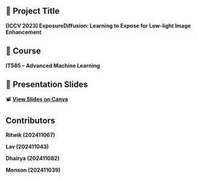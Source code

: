## 📌 Project Title
**[ICCV 2023] ExposureDiffusion: Learning to Expose for Low-light Image Enhancement**

## 🧠 Course
**IT585 – Advanced Machine Learning**  

## 🔗 Presentation Slides
📽️ **[View Slides on Canva](https://www.canva.com/design/DAGmmiaIjv4/_KGfGCyIrgvDuhMyKVhstA/edit?utm_content=DAGmmiaIjv4&utm_campaign=designshare&utm_medium=link2&utm_source=sharebutton)**

## Contributors
**Ritwik (202411067)**

**Lav (202411043)**

**Dhairya (202411082)**

**Monson (202411039)**
